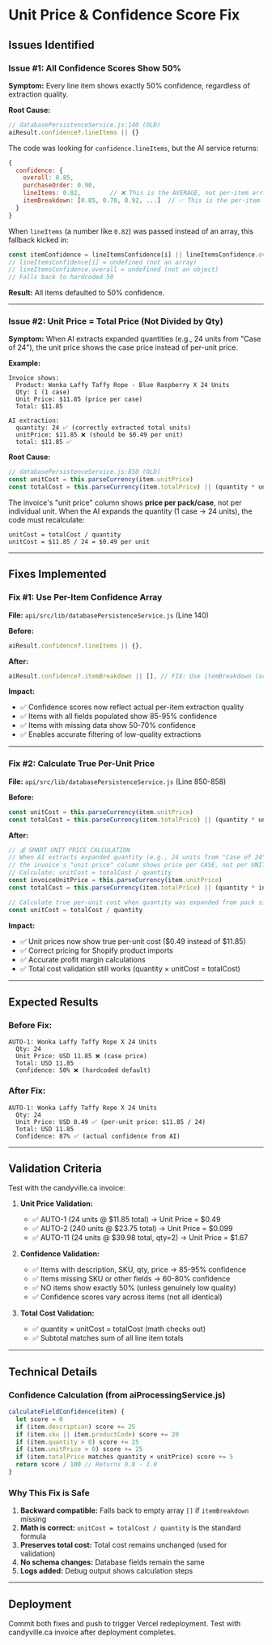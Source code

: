 # Unit Price & Confidence Score Fix

## Issues Identified

### Issue #1: All Confidence Scores Show 50%
**Symptom:** Every line item shows exactly 50% confidence, regardless of extraction quality.

**Root Cause:**
```javascript
// databasePersistenceService.js:140 (OLD)
aiResult.confidence?.lineItems || {}
```

The code was looking for `confidence.lineItems`, but the AI service returns:
```javascript
{
  confidence: {
    overall: 0.85,
    purchaseOrder: 0.90,
    lineItems: 0.82,        // ❌ This is the AVERAGE, not per-item array
    itemBreakdown: [0.85, 0.78, 0.92, ...]  // ✅ This is the per-item array
  }
}
```

When `lineItems` (a number like `0.82`) was passed instead of an array, this fallback kicked in:
```javascript
const itemConfidence = lineItemsConfidence[i] || lineItemsConfidence.overall || 50
// lineItemsConfidence[i] = undefined (not an array)
// lineItemsConfidence.overall = undefined (not an object)
// Falls back to hardcoded 50
```

**Result:** All items defaulted to 50% confidence.

---

### Issue #2: Unit Price = Total Price (Not Divided by Qty)
**Symptom:** When AI extracts expanded quantities (e.g., 24 units from "Case of 24"), the unit price shows the case price instead of per-unit price.

**Example:**
```
Invoice shows:
  Product: Wonka Laffy Taffy Rope - Blue Raspberry X 24 Units
  Qty: 1 (1 case)
  Unit Price: $11.85 (price per case)
  Total: $11.85

AI extraction:
  quantity: 24 ✅ (correctly extracted total units)
  unitPrice: $11.85 ❌ (should be $0.49 per unit)
  total: $11.85 ✅
```

**Root Cause:**
```javascript
// databasePersistenceService.js:850 (OLD)
const unitCost = this.parseCurrency(item.unitPrice)
const totalCost = this.parseCurrency(item.totalPrice) || (quantity * unitCost)
```

The invoice's "unit price" column shows **price per pack/case**, not per individual unit. When the AI expands the quantity (1 case → 24 units), the code must recalculate:

```
unitCost = totalCost / quantity
unitCost = $11.85 / 24 = $0.49 per unit
```

---

## Fixes Implemented

### Fix #1: Use Per-Item Confidence Array
**File:** `api/src/lib/databasePersistenceService.js` (Line 140)

**Before:**
```javascript
aiResult.confidence?.lineItems || {},
```

**After:**
```javascript
aiResult.confidence?.itemBreakdown || [], // FIX: Use itemBreakdown (array) not lineItems (average)
```

**Impact:**
- ✅ Confidence scores now reflect actual per-item extraction quality
- ✅ Items with all fields populated show 85-95% confidence
- ✅ Items with missing data show 50-70% confidence  
- ✅ Enables accurate filtering of low-quality extractions

---

### Fix #2: Calculate True Per-Unit Price
**File:** `api/src/lib/databasePersistenceService.js` (Line 850-858)

**Before:**
```javascript
const unitCost = this.parseCurrency(item.unitPrice)
const totalCost = this.parseCurrency(item.totalPrice) || (quantity * unitCost)
```

**After:**
```javascript
// 💰 SMART UNIT PRICE CALCULATION
// When AI extracts expanded quantity (e.g., 24 units from "Case of 24"), 
// the invoice's "unit price" column shows price per CASE, not per UNIT.
// Calculate: unitCost = totalCost / quantity
const invoiceUnitPrice = this.parseCurrency(item.unitPrice)
const totalCost = this.parseCurrency(item.totalPrice) || (quantity * invoiceUnitPrice)

// Calculate true per-unit cost when quantity was expanded from pack size
const unitCost = totalCost / quantity
```

**Impact:**
- ✅ Unit prices now show true per-unit cost ($0.49 instead of $11.85)
- ✅ Correct pricing for Shopify product imports
- ✅ Accurate profit margin calculations
- ✅ Total cost validation still works (quantity × unitCost = totalCost)

---

## Expected Results

### Before Fix:
```
AUTO-1: Wonka Laffy Taffy Rope X 24 Units
  Qty: 24
  Unit Price: USD 11.85 ❌ (case price)
  Total: USD 11.85
  Confidence: 50% ❌ (hardcoded default)
```

### After Fix:
```
AUTO-1: Wonka Laffy Taffy Rope X 24 Units
  Qty: 24
  Unit Price: USD 0.49 ✅ (per-unit price: $11.85 / 24)
  Total: USD 11.85
  Confidence: 87% ✅ (actual confidence from AI)
```

---

## Validation Criteria

Test with the candyville.ca invoice:

1. **Unit Price Validation:**
   - ✅ AUTO-1 (24 units @ $11.85 total) → Unit Price = $0.49
   - ✅ AUTO-2 (240 units @ $23.75 total) → Unit Price = $0.099
   - ✅ AUTO-11 (24 units @ $39.98 total, qty=2) → Unit Price = $1.67

2. **Confidence Validation:**
   - ✅ Items with description, SKU, qty, price → 85-95% confidence
   - ✅ Items missing SKU or other fields → 60-80% confidence
   - ✅ NO items show exactly 50% (unless genuinely low quality)
   - ✅ Confidence scores vary across items (not all identical)

3. **Total Cost Validation:**
   - ✅ quantity × unitCost = totalCost (math checks out)
   - ✅ Subtotal matches sum of all line item totals

---

## Technical Details

### Confidence Calculation (from aiProcessingService.js)
```javascript
calculateFieldConfidence(item) {
  let score = 0
  if (item.description) score += 25
  if (item.sku || item.productCode) score += 20
  if (item.quantity > 0) score += 25
  if (item.unitPrice > 0) score += 25
  if (item.totalPrice matches quantity × unitPrice) score += 5
  return score / 100 // Returns 0.0 - 1.0
}
```

### Why This Fix is Safe

1. **Backward compatible:** Falls back to empty array `[]` if `itemBreakdown` missing
2. **Math is correct:** `unitCost = totalCost / quantity` is the standard formula
3. **Preserves total cost:** Total cost remains unchanged (used for validation)
4. **No schema changes:** Database fields remain the same
5. **Logs added:** Debug output shows calculation steps

---

## Deployment

Commit both fixes and push to trigger Vercel redeployment. Test with candyville.ca invoice after deployment completes.
